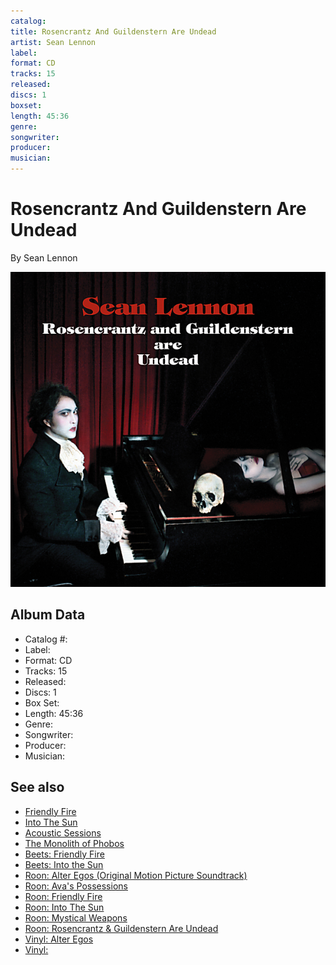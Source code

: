 ```yaml
---
catalog: 
title: Rosencrantz And Guildenstern Are Undead
artist: Sean Lennon
label: 
format: CD
tracks: 15
released: 
discs: 1
boxset: 
length: 45:36
genre: 
songwriter: 
producer: 
musician: 
---
```


# Rosencrantz And Guildenstern Are Undead

By Sean Lennon

![](../../assets/cdcovers/Sean_Lennon-Rosencrantz_and_Guildenstern_are_Undead.png)

## Album Data

- Catalog #: 
- Label: 
- Format: CD
- Tracks: 15
- Released: 
- Discs: 1
- Box Set: 
- Length: 45:36
- Genre: 
- Songwriter: 
- Producer: 
- Musician: 


## See also

- [Friendly Fire](Friendly_Fire.md)
- [Into The Sun](Into_The_Sun.md)
- [Acoustic Sessions](../The_Ghost_Of_A_Saber_Tooth_Tiger/Acoustic_Sessions.md)
- [The Monolith of Phobos](../The_Claypool_Lennon_Delirium/The_Monolith_of_Phobos.md)
- [Beets: Friendly Fire](../../Beets/Sean_Lennon/Friendly_Fire.md)
- [Beets: Into the Sun](../../Beets/Sean_Lennon/Into_the_Sun.md)
- [Roon: Alter Egos (Original Motion Picture Soundtrack)](../../Roon/Sean_Lennon/Alter_Egos_Original_Motion_Picture_Soundtrack.md)
- [Roon: Ava's Possessions](../../Roon/Sean_Lennon/Avas_Possessions.md)
- [Roon: Friendly Fire](../../Roon/Sean_Lennon/Friendly_Fire.md)
- [Roon: Into The Sun](../../Roon/Sean_Lennon/Into_The_Sun.md)
- [Roon: Mystical Weapons](../../Roon/Sean_Lennon/Mystical_Weapons.md)
- [Roon: Rosencrantz & Guildenstern Are Undead](../../Roon/Sean_Lennon/Rosencrantz_and_Guildenstern_Are_Undead.md)
- [Vinyl: Alter Egos](../../Vinyl/Sean_Lennon/Alter_Egos.md)
- [Vinyl: ](../../Vinyl/Sean_Lennon/Sean_Lennon.md)
